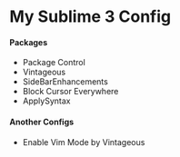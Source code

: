 # My Sublime 3 Config
#### Packages
* Package Control
* Vintageous
* SideBarEnhancements
* Block Cursor Everywhere
* ApplySyntax

#### Another Configs
* Enable Vim Mode by Vintageous
